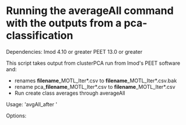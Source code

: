 # Running the averageAll command with the outputs from a pca-classification

Dependencies:
Imod 4.10 or greater
PEET 13.0 or greater

This script takes output from clusterPCA run from Imod's PEET software and:
- renames **filename**_MOTL_Iter*.csv to **filename**_MOTL_Iter*.csv.bak
- rename pca_**filename**_MOTL_Iter*.csv to **filename**_MOTL_Iter*.csv
- Run create class averages through averageAll

Usage:
'avgAll_after '

Options:
